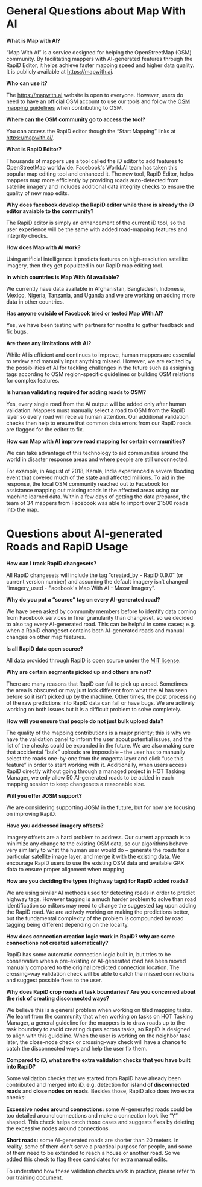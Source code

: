 # General Questions about Map With AI

**What is Map with AI?**

“Map With AI” is a service designed for helping the OpenStreetMap (OSM) community. By facilitating mappers with AI-generated features through the RapiD Editor, it helps achieve faster mapping speed and higher data quality. It is publicly available at https://mapwith.ai.

**Who can use it?**

The https://mapwith.ai website is open to everyone. However, users do need to have an official OSM account to use our tools and follow the [OSM mapping guidelines](https://wiki.openstreetmap.org/wiki/Good_practice) when contributing to OSM.

**Where can the OSM community go to access the tool?**

You can access the RapiD editor though the “Start Mapping” links at https://mapwith.ai/.

**What is RapiD Editor?**

Thousands of mappers use a tool called the iD editor to add features to OpenStreetMap worldwide. Facebook's World.AI team has taken this popular map editing tool and enhanced it. The new tool, RapiD Editor, helps mappers map more efficiently by providing roads auto-detected from satellite imagery and includes additional data integrity checks to ensure the quality of new map edits.

**Why does facebook develop the RapiD editor while there is already the iD editor avaiable to the community?**

The RapiD editor is simply an enhancement of the current iD tool, so the user experience will be the same with added road-mapping features and integrity checks. 

**How does Map with AI work?**

Using artificial intelligence it predicts features on high-resolution satellite imagery, then they get populated in our RapiD map editing tool.

**In which countries is Map With AI available?**

We currently have data available in Afghanistan, Bangladesh, Indonesia, Mexico, Nigeria, Tanzania, and Uganda and we are working on adding more data in other countries.

**Has anyone outside of Facebook tried or tested Map With AI?**

Yes, we have been testing with partners for months to gather feedback and fix bugs. 

**Are there any limitations with AI?**

While AI is efficient and continues to improve, human mappers are essential to review and manually input anything missed. However, we are excited by the possibilities of AI for tackling challenges in the future such as assigning tags according to OSM region-specific guidelines or building OSM relations for complex features.

**Is human validating required for adding roads to OSM?**

Yes, every single road from the AI output will be added only after human validation. Mappers must manually select a road to OSM from the RapiD layer so every road will receive human attention. Our additional validation checks then help to ensure that common data errors from our RapiD roads are flagged for the editor to fix. 

**How can Map with AI improve road mapping for certain communities?**

We can take advantage of this technology to aid communities around the world in disaster response areas and where people are still unconnected.

For example, in August of 2018, Kerala, India experienced a severe flooding event that covered much of the state and affected millions. To aid in the response, the local OSM community reached out to Facebook for assistance mapping out missing roads in the affected areas using our machine learned data. Within a few days of getting the data prepared, the team of 34 mappers from Facebook was able to import over 21500 roads into the map.

# Questions about AI-generated Roads and RapiD Usage

**How can I track RapiD changesets?**

All RapiD changesets will include the tag “created_by - RapiD 0.9.0” (or current version number) and assuming the default imagery isn’t changed “imagery_used - Facebook's Map With AI - Maxar Imagery”.

**Why do you put a “source” tag on every AI-generated road?**

We have been asked by community members before to identify data coming from Facebook services in finer granularity than changeset, so we decided to also tag every AI-generated road. This can be helpful in some cases; e.g. when a RapiD changeset contains both AI-generated roads and manual changes on other map features.

**Is all RapiD data open source?**

All data provided through RapiD is open source under the [MIT license](https://opensource.org/licenses/MIT).

**Why are certain segments picked up and others are not?**

There are many reasons that RapiD can fail to pick up a road. Sometimes the area is obscured or may just look different from what the AI has seen before so it isn’t picked up by the machine. Other times, the post processing of the raw predictions into RapiD data can fail or have bugs. We are actively working on both issues but it is a difficult problem to solve completely. 

**How will you ensure that people do not just bulk upload data?**

The quality of the mapping contributions is a major priority; this is why we have the validation panel to inform the user about potential issues, and the list of the checks could be expanded in the future. We are also making sure that accidental “bulk” uploads are impossible – the user has to manually select the roads one-by-one from the magenta layer and click “use this feature” in order to start working with it. Additionally, when users access RapiD directly without going through a managed project in HOT Tasking Manager, we only allow 50 AI-generated roads to be added in each mapping session to keep changesets a reasonable size.

**Will you offer JOSM support?**

We are considering supporting JOSM in the future, but for now are focusing on improving RapiD.

**Have you addressed imagery offsets?**

Imagery offsets are a hard problem to address. Our current approach is to minimize any change to the existing OSM data, so our algorithms behave very similarly to what the human user would do – generate the roads for a particular satellite image layer, and merge it with the existing data. We encourage RapiD users to use the existing OSM data and available GPX data to ensure proper alignment when mapping.

**How are you deciding the types (highway tags) for RapiD added roads?**

We are using similar AI methods used for detecting roads in order to predict highway tags. However tagging is a much harder problem to solve than road identification so editors may need to change the suggested tag upon adding the RapiD road. We are actively working on making the predictions better, but the fundamental complexity of the problem is compounded by road tagging being different depending on the locality.

**How does connection creation logic work in RapiD? why are some connections not created automatically?**

RapiD has some automatic connection logic built in, but tries to be conservative when a pre-existing or AI-generated road has been moved manually compared to the original predicted connection location. The crossing-way validation check will be able to catch the missed connections and suggest possible fixes to the user.

**Why does RapiD crop roads at task boundaries? Are you concerned about the risk of creating disconnected ways?**

We believe this is a general problem when working on tiled mapping tasks. We learnt from the community that when working on tasks on HOT Tasking Manager, a general guideline for the mappers is to draw roads up to the task boundary to avoid creating dupes across tasks, so RapiD is designed to align with this guideline. When the user is working on the neighbor task later, the close-node check or crossing-way check will have a chance to catch the disconnected ways and help the user fix them.

**Compared to iD, what are the extra validation checks that you have built into RapiD?**

Some validation checks that we started from RapiD have already been contributed and merged into iD, e.g. detection for **island of disconnected roads** and **close nodes on roads**. Besides those, RapiD also does two extra checks:

**Excessive nodes around connections:** some AI-generated roads could be too detailed around connections and make a connection look like “Y” shaped. This check helps catch those cases and suggests fixes by deleting the excessive nodes around connections.

**Short roads:** some AI-generated roads are shorter than 20 meters. In reality, some of them don’t serve a practical purpose for people, and some of them need to be extended to reach a house or another road. So we added this check to flag these candidates for extra manual edits.

To understand how these validation checks work in practice, please refer to our [training document](https://github.com/facebookmicrosites/Open-Mapping-At-Facebook/wiki#validation-checks).
